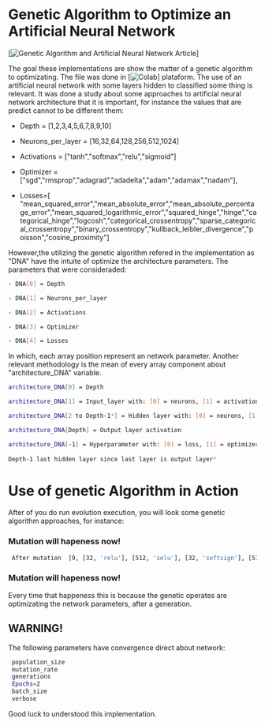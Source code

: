 # Genetic Algorithm to Optimize an Artificial Neural Network

[![Genetic Algorithm and Artificial Neural Network Article](https://ieeexplore.ieee.org/document/5614106)]

The goal these implementations are show the matter of a genetic algorithm to optimizating. The file was done in [![Colab](https://colab.research.google.com)]  plataform. The use of an artificial neural network with some layers hidden to classified some thing is relevant. It was done a study about some approaches to artificial neural network architecture that it is important, for instance the values that are predict cannot to be different them: 

- Depth = [1,2,3,4,5,6,7,8,9,10]

- Neurons_per_layer = [16,32,64,128,256,512,1024]

- Activations = ["tanh","softmax","relu","sigmoid"]

- Optimizer = ["sgd","rmsprop","adagrad","adadelta","adam","adamax","nadam"],

- Losses=[ "mean_squared_error","mean_absolute_error","mean_absolute_percentage_error","mean_squared_logarithmic_error","squared_hinge","hinge","categorical_hinge","logcosh","categorical_crossentropy","sparse_categorical_crossentropy","binary_crossentropy","kullback_leibler_divergence","poisson","cosine_proximity"]



However,the utilizing the genetic algorithm refered in the implementation as "DNA" have the intuite of optimize the architecture parameters. The parameters that were consideraded: 

```sh
- DNA[0] = Depth

- DNA[1] = Neurons_per_layer

- DNA[2] = Activations

- DNA[3] = Optimizer

- DNA[4] = Losses 
```

In which, each array position represent an network parameter. Another relevant methodology is the mean of every array component about "architecture_DNA" variable. 

```sh
architecture_DNA[0] = Depth

architecture_DNA[1] = Input_layer with: [0] = neurons, [1] = activation

architecture_DNA[2 to Depth-1*] = Hidden layer with: [0] = neurons, [1] = activation  

architecture_DNA[Depth] = Output layer activation

architecture_DNA[-1] = Hyperparameter with: [0] = loss, [1] = optimizer
     
Depth-1 last hidden layer since last layer is output layer*
```

# Use of genetic Algorithm in Action 

After of you do run evolution execution, you will look some genetic algorithm approaches, for instance: 

### Mutation will hapeness now!

```sh
 After mutation  [9, [32, 'relu'], [512, 'selu'], [32, 'softsign'], [512, 'softplus'], [32, 'elu'], [256, 'elu'], [512, 'relu'], [1024, 'selu'], 'sigmoid', ['mean_squared_error', 'nadam']]
 ```

### Mutation will hapeness now!

Every time that happeness this is because the genetic operates are optimizating the network parameters, after a generation. 

## WARNING! 

The following parameters have convergence direct about network: 

```sh
 population_size 
 mutation_rate 
 generations 
 Epochs=2
 batch_size
 verbose

```

Good luck to understood this implementation. 

